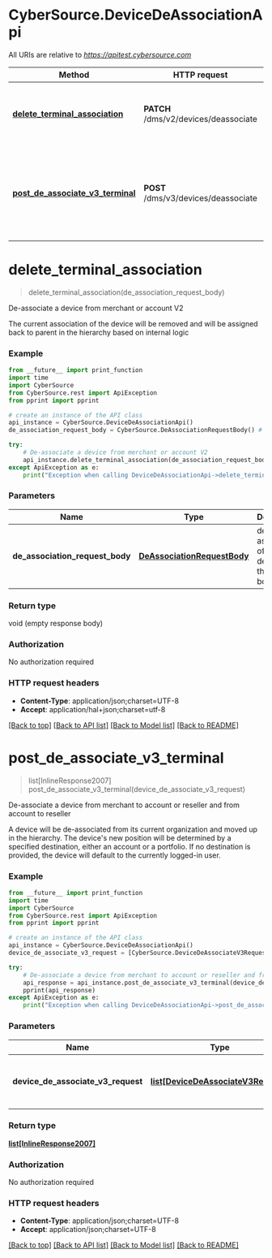 # CyberSource.DeviceDeAssociationApi

All URIs are relative to *https://apitest.cybersource.com*

Method | HTTP request | Description
------------- | ------------- | -------------
[**delete_terminal_association**](DeviceDeAssociationApi.md#delete_terminal_association) | **PATCH** /dms/v2/devices/deassociate | De-associate a device from merchant or account V2
[**post_de_associate_v3_terminal**](DeviceDeAssociationApi.md#post_de_associate_v3_terminal) | **POST** /dms/v3/devices/deassociate | De-associate a device from merchant to account or reseller and from account to reseller


# **delete_terminal_association**
> delete_terminal_association(de_association_request_body)

De-associate a device from merchant or account V2

The current association of the device will be removed and will be assigned back to parent in the hierarchy based on internal logic

### Example 
```python
from __future__ import print_function
import time
import CyberSource
from CyberSource.rest import ApiException
from pprint import pprint

# create an instance of the API class
api_instance = CyberSource.DeviceDeAssociationApi()
de_association_request_body = CyberSource.DeAssociationRequestBody() # DeAssociationRequestBody | de association of the deviceId in the request body.

try: 
    # De-associate a device from merchant or account V2
    api_instance.delete_terminal_association(de_association_request_body)
except ApiException as e:
    print("Exception when calling DeviceDeAssociationApi->delete_terminal_association: %s\n" % e)
```

### Parameters

Name | Type | Description  | Notes
------------- | ------------- | ------------- | -------------
 **de_association_request_body** | [**DeAssociationRequestBody**](DeAssociationRequestBody.md)| de association of the deviceId in the request body. | 

### Return type

void (empty response body)

### Authorization

No authorization required

### HTTP request headers

 - **Content-Type**: application/json;charset=UTF-8
 - **Accept**: application/hal+json;charset=utf-8

[[Back to top]](#) [[Back to API list]](../README.md#documentation-for-api-endpoints) [[Back to Model list]](../README.md#documentation-for-models) [[Back to README]](../README.md)

# **post_de_associate_v3_terminal**
> list[InlineResponse2007] post_de_associate_v3_terminal(device_de_associate_v3_request)

De-associate a device from merchant to account or reseller and from account to reseller

A device will be de-associated from its current organization and moved up in the hierarchy. The device's new position will be determined by a specified destination, either an account or a portfolio. If no destination is provided, the device will default to the currently logged-in user. 

### Example 
```python
from __future__ import print_function
import time
import CyberSource
from CyberSource.rest import ApiException
from pprint import pprint

# create an instance of the API class
api_instance = CyberSource.DeviceDeAssociationApi()
device_de_associate_v3_request = [CyberSource.DeviceDeAssociateV3Request()] # list[DeviceDeAssociateV3Request] | deviceId that has to be de-associated to the destination organizationId.

try: 
    # De-associate a device from merchant to account or reseller and from account to reseller
    api_response = api_instance.post_de_associate_v3_terminal(device_de_associate_v3_request)
    pprint(api_response)
except ApiException as e:
    print("Exception when calling DeviceDeAssociationApi->post_de_associate_v3_terminal: %s\n" % e)
```

### Parameters

Name | Type | Description  | Notes
------------- | ------------- | ------------- | -------------
 **device_de_associate_v3_request** | [**list[DeviceDeAssociateV3Request]**](DeviceDeAssociateV3Request.md)| deviceId that has to be de-associated to the destination organizationId. | 

### Return type

[**list[InlineResponse2007]**](InlineResponse2007.md)

### Authorization

No authorization required

### HTTP request headers

 - **Content-Type**: application/json;charset=UTF-8
 - **Accept**: application/json;charset=UTF-8

[[Back to top]](#) [[Back to API list]](../README.md#documentation-for-api-endpoints) [[Back to Model list]](../README.md#documentation-for-models) [[Back to README]](../README.md)

